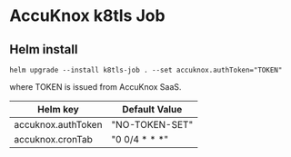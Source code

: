 # AccuKnox k8tls Job

## Helm install

```
helm upgrade --install k8tls-job . --set accuknox.authToken="TOKEN"
```
where TOKEN is issued from AccuKnox SaaS.

| Helm key | Default Value |
|----------|---------------|
| accuknox.authToken | "NO-TOKEN-SET" |
| accuknox.cronTab | "0 0/4 * * *" |
